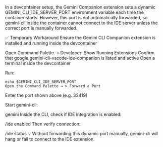 In a devcontainer setup, the Gemini Companion extension sets a dynamic GEMINI_CLI_IDE_SERVER_PORT environment variable each time the container starts. However, this port is not automatically forwarded, so gemini-cli inside the container cannot connect to the IDE server unless the correct port is manually forwarded.

✅ Temporary Workaround
Ensure the Gemini CLI Companion extension is installed and running inside the devcontainer

Open Command Palette → Developer: Show Running Extensions
Confirm that google.gemini-cli-vscode-ide-companion is listed and active
Open a terminal inside the devcontainer

Run:

```
echo $GEMINI_CLI_IDE_SERVER_PORT
Open the Command Palette → > Forward a Port
```

Enter the port shown above (e.g. 33419)

Start gemini-cli:

gemini
Inside the CLI, check if IDE integration is enabled:

/ide enabled
Then verify connection:

/ide status
💡 Without forwarding this dynamic port manually, gemini-cli will hang or fail to connect to the IDE extension.